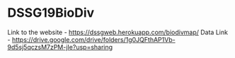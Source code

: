 # DSSG19BioDiv
Link to the website - https://dssgweb.herokuapp.com/biodivmap/
Data Link - https://drive.google.com/drive/folders/1g0JQFthAP1Vb-9d5sj5qczsM7zPM-jIe?usp=sharing
